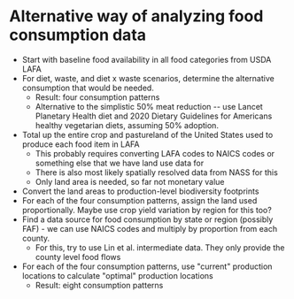# Alternative way of analyzing food consumption data

- Start with baseline food availability in all food categories from USDA LAFA
- For diet, waste, and diet x waste scenarios, determine the alternative consumption that would be needed.
  + Result: four consumption patterns
  + Alternative to the simplistic 50% meat reduction -- use Lancet Planetary Health diet and 2020 Dietary Guidelines for Americans healthy vegetarian diets, assuming 50% adoption.
- Total up the entire crop and pastureland of the United States used to produce each food item in LAFA
  + This probably requires converting LAFA codes to NAICS codes or something else that we have land use data for
  + There is also most likely spatially resolved data from NASS for this
  + Only land area is needed, so far not monetary value
- Convert the land areas to production-level biodiversity footprints
- For each of the four consumption patterns, assign the land used proportionally. Maybe use crop yield variation by region for this too?
- Find a data source for food consumption by state or region (possibly FAF) - we can use NAICS codes and multiply by proportion from each county.
  + For this, try to use Lin et al. intermediate data. They only provide the county level food flows 
- For each of the four consumption patterns, use "current" production locations to calculate "optimal" production locations
  + Result: eight consumption patterns
